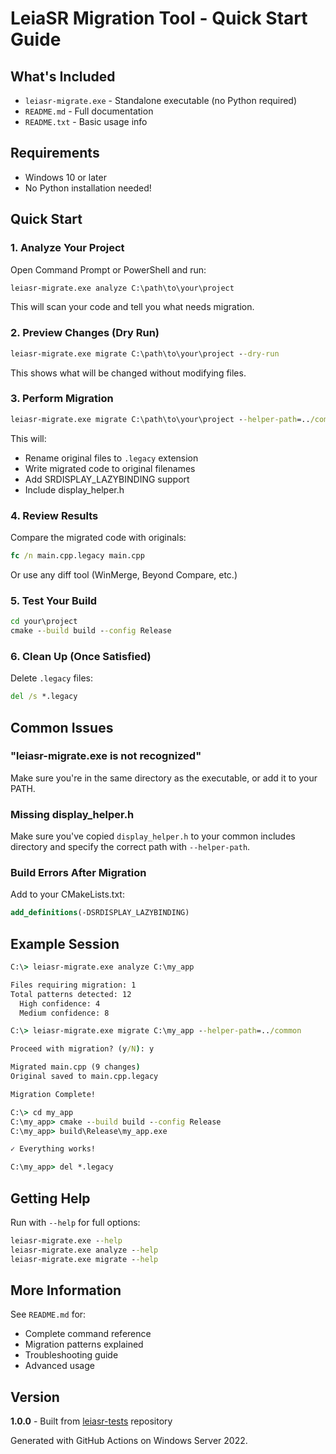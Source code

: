 # LeiaSR Migration Tool - Quick Start Guide

## What's Included

- `leiasr-migrate.exe` - Standalone executable (no Python required)
- `README.md` - Full documentation
- `README.txt` - Basic usage info

## Requirements

- Windows 10 or later
- No Python installation needed!

## Quick Start

### 1. Analyze Your Project

Open Command Prompt or PowerShell and run:

```cmd
leiasr-migrate.exe analyze C:\path\to\your\project
```

This will scan your code and tell you what needs migration.

### 2. Preview Changes (Dry Run)

```cmd
leiasr-migrate.exe migrate C:\path\to\your\project --dry-run
```

This shows what will be changed without modifying files.

### 3. Perform Migration

```cmd
leiasr-migrate.exe migrate C:\path\to\your\project --helper-path=../common
```

This will:
- Rename original files to `.legacy` extension
- Write migrated code to original filenames
- Add SRDISPLAY_LAZYBINDING support
- Include display_helper.h

### 4. Review Results

Compare the migrated code with originals:

```cmd
fc /n main.cpp.legacy main.cpp
```

Or use any diff tool (WinMerge, Beyond Compare, etc.)

### 5. Test Your Build

```cmd
cd your\project
cmake --build build --config Release
```

### 6. Clean Up (Once Satisfied)

Delete `.legacy` files:

```cmd
del /s *.legacy
```

## Common Issues

### "leiasr-migrate.exe is not recognized"

Make sure you're in the same directory as the executable, or add it to your PATH.

### Missing display_helper.h

Make sure you've copied `display_helper.h` to your common includes directory and specify the correct path with `--helper-path`.

### Build Errors After Migration

Add to your CMakeLists.txt:
```cmake
add_definitions(-DSRDISPLAY_LAZYBINDING)
```

## Example Session

```cmd
C:\> leiasr-migrate.exe analyze C:\my_app

Files requiring migration: 1
Total patterns detected: 12
  High confidence: 4
  Medium confidence: 8

C:\> leiasr-migrate.exe migrate C:\my_app --helper-path=../common

Proceed with migration? (y/N): y

Migrated main.cpp (9 changes)
Original saved to main.cpp.legacy

Migration Complete!

C:\> cd my_app
C:\my_app> cmake --build build --config Release
C:\my_app> build\Release\my_app.exe

✓ Everything works!

C:\my_app> del *.legacy
```

## Getting Help

Run with `--help` for full options:

```cmd
leiasr-migrate.exe --help
leiasr-migrate.exe analyze --help
leiasr-migrate.exe migrate --help
```

## More Information

See `README.md` for:
- Complete command reference
- Migration patterns explained
- Troubleshooting guide
- Advanced usage

## Version

**1.0.0** - Built from [leiasr-tests](https://github.com/dfattal/leiasr-tests) repository

Generated with GitHub Actions on Windows Server 2022.
